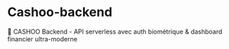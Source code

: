 # Cashoo-backend
🚀 CASHOO Backend - API serverless avec auth biométrique &amp; dashboard financier ultra-moderne
